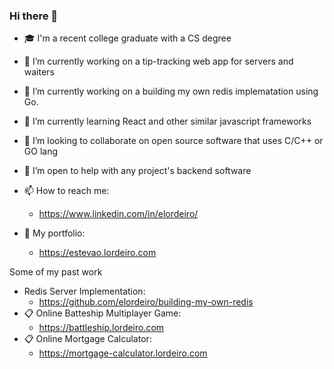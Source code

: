 ### Hi there 👋

- 🎓 I'm a recent college graduate with a CS degree 
- 🔭 I’m currently working on a tip-tracking web app for servers and waiters
- 🔭 I’m currently working on a building my own redis implematation using Go.
  
- 🌱 I’m currently learning React and other similar javascript frameworks
- 👯 I’m looking to collaborate on open source software that uses C/C++ or GO lang
- 🤔 I’m open to help with any project's backend software
- 📫 How to reach me:
  - https://www.linkedin.com/in/elordeiro/
- 💼 My portfolio:
  - https://estevao.lordeiro.com
    
Some of my past work
- Redis Server Implementation:
  - https://github.com/elordeiro/building-my-own-redis   
- 📋 Online Batteship Multiplayer Game:  
  - https://battleship.lordeiro.com
- 📋 Online Mortgage Calculator:  
  - https://mortgage-calculator.lordeiro.com
